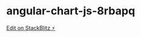 # angular-chart-js-8rbapq

[Edit on StackBlitz ⚡️](https://stackblitz.com/edit/angular-chart-js-8rbapq)